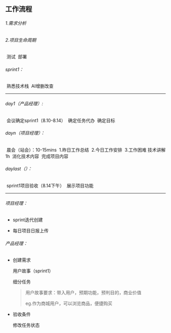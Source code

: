 ## **工作流程**

###### 1.需求分析

###### 2.项目生命周期

​	测试
​	部署

###### sprint1：

​	熟悉技术栈
​	AI增删改查

------

###### day1（产品经理）:

​	会议确定sprint1（8.10-8.14）
​	确定任务代办
​	确定目标

###### dayn（项目经理）：

​	晨会（站会）：10-15mins
​		1.昨日工作总结
​		2.今日工作安排
​		3.工作困难
​	技术讲解1h
​	消化技术内容
​	完成项目内容

###### daylast（）：

​	sprint1项目验收（8.14下午）
​		展示项目功能

------

###### 项目经理：

- sprint迭代创建

- 每日项目日报上传

###### 产品经理：

- 创建需求

  用户故事（sprint1）

  细分任务

  > 用户故事要求：带入用户，预期功能，预判目的，商业价值
  >
  > eg.作为商城用户，可以浏览商品，便捷购买

- 验收条件

  修改任务状态

​	